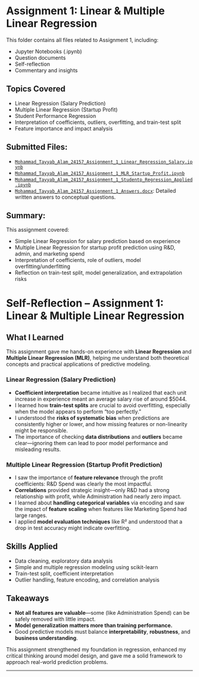 # Assignment 1: Linear & Multiple Linear Regression


This folder contains all files related to Assignment 1, including:
- Jupyter Notebooks (.ipynb)
- Question documents
- Self-reflection
- Commentary and insights


##  Topics Covered
- Linear Regression (Salary Prediction)
- Multiple Linear Regression (Startup Profit)
- Student Performance Regression
- Interpretation of coefficients, outliers, overfitting, and train-test split
- Feature importance and impact analysis


## Submitted Files:
- [`Mohammad_Tayyab_Alam_24157_Assignment_1_Linear_Regression_Salary.ipynb`](Mohammad_Tayyab_Alam_24157_Assignment_1_Linear_Regression_Salary.ipynb)  
- [`Mohammad_Tayyab_Alam_24157_Assignment_1_MLR_Startup_Profit.ipynb`](Mohammad_Tayyab_Alam_24157_Assignment_1_MLR_Startup_Profit.ipynb)  
- [`Mohammad_Tayyab_Alam_24157_Assignment_1_Studentp_Regression_Applied.ipynb`](Mohammad_Tayyab_Alam_24157_Assignment_1_Studentp_Regression_Applied.ipynb)  
- [`Mohammad_Tayyab_Alam_24157_Assignment_1_Answers.docx`](Mohammad_Tayyab_Alam_24157_Assignment_1_Answers.docx): Detailed written answers to conceptual questions.


## Summary:
This assignment covered:
- Simple Linear Regression for salary prediction based on experience
- Multiple Linear Regression for startup profit prediction using R&D, admin, and marketing spend
- Interpretation of coefficients, role of outliers, model overfitting/underfitting
- Reflection on train-test split, model generalization, and extrapolation risks


#  Self-Reflection – Assignment 1: Linear & Multiple Linear Regression

## What I Learned

This assignment gave me hands-on experience with **Linear Regression** and **Multiple Linear Regression (MLR)**, helping me understand both theoretical concepts and practical applications of predictive modeling.

###  Linear Regression (Salary Prediction)
- **Coefficient interpretation** became intuitive as I realized that each unit increase in experience meant an average salary rise of around $5044.
- I learned how **train-test splits** are crucial to avoid overfitting, especially when the model appears to perform “too perfectly.”
- I understood the **risks of systematic bias** when predictions are consistently higher or lower, and how missing features or non-linearity might be responsible.
- The importance of checking **data distributions** and **outliers** became clear—ignoring them can lead to poor model performance and misleading results.

###  Multiple Linear Regression (Startup Profit Prediction)
- I saw the importance of **feature relevance** through the profit coefficients: R&D Spend was clearly the most impactful.
- **Correlations** provided strategic insight—only R&D had a strong relationship with profit, while Administration had nearly zero impact.
- I learned about **handling categorical variables** via encoding and saw the impact of **feature scaling** when features like Marketing Spend had large ranges.
- I applied **model evaluation techniques** like R² and understood that a drop in test accuracy might indicate overfitting.

## Skills Applied
- Data cleaning, exploratory data analysis
- Simple and multiple regression modeling using scikit-learn
- Train-test split, coefficient interpretation
- Outlier handling, feature encoding, and correlation analysis

## Takeaways
- **Not all features are valuable**—some (like Administration Spend) can be safely removed with little impact.
- **Model generalization matters more than training performance.**
- Good predictive models must balance **interpretability**, **robustness**, and **business understanding**.

This assignment strengthened my foundation in regression, enhanced my critical thinking around model design, and gave me a solid framework to approach real-world prediction problems.

---

